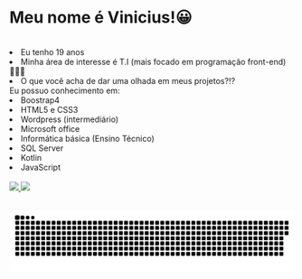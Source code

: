 # Meu nome é Vinicius!😀
<br>
<li>Eu tenho 19 anos</li> 
<li>Minha área de interesse é T.I (mais focado em programação front-end)👨🏽‍💻</li>
<li>O que você acha de dar uma olhada em meus projetos?⁉</li>
Eu possuo conhecimento em:
<li>Boostrap4</li>
<li>HTML5 e CSS3</li>
<li>Wordpress (intermediário)</li>
<li>Microsoft office</li>
<li>Informática básica (Ensino Técnico)</li>
<li>SQL Server</li>
<li>Kotlin</li>
<li>JavaScript</li>
<br>

<div align="left">
  <a href="https://github.com/vyniexec">
  <img height="140em" src="https://github-readme-stats.vercel.app/api?username=vinivazzz&show_icons=true&theme=highcontrast&include_all_commits=true&count_private=true"/>
  <img height="130em" src="https://github-readme-stats.vercel.app/api/top-langs/?username=vinivazzz&layout=compact&langs_count=7&theme=highcontrast"/>
  </div>
  <br/>



![cobrinha](https://github.com/vinivazzz/vinivazzz/blob/main/cobrinha.svg)
